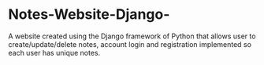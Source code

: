 # Notes-Website-Django-
A website created using the Django framework of Python that allows user to create/update/delete notes, account login and registration implemented so each user has unique notes.
